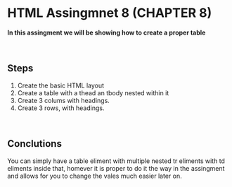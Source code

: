 # HTML Assingmnet 8 (CHAPTER 8)

**In this assingment we will be showing how to create a proper table**

<br>

## Steps

1. Create the basic HTML layout
3. Create a table with a thead an tbody nested within it
4. Create 3 colums with headings.
5. Create 3 rows, with headings. 

<br>

## Conclutions

You can simply have a table eliment with multiple nested tr eliments with td eliments inside that, homever it is proper to do it the way in the assingment and allows for you to change the vales much easier later on.